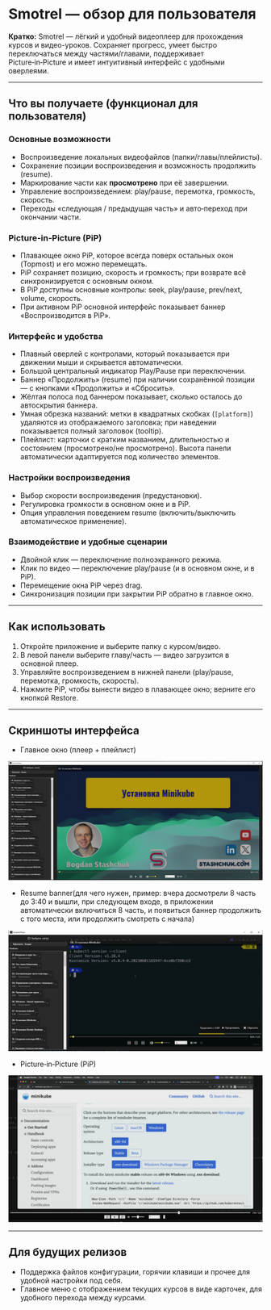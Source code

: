 ﻿# Smotrel — обзор для пользователя

**Кратко:** Smotrel — лёгкий и удобный видеоплеер для прохождения курсов и видео-уроков. Сохраняет прогресс, умеет быстро переключаться между частями/главами, поддерживает Picture‑in‑Picture и имеет интуитивный интерфейс с удобными оверлеями.

---

## Что вы получаете (функционал для пользователя)

### Основные возможности

- Воспроизведение локальных видеофайлов (папки/главы/плейлисты).
- Сохранение позиции воспроизведения и возможность продолжить (resume).
- Маркирование части как **просмотрено** при её завершении.
- Управление воспроизведением: play/pause, перемотка, громкость, скорость.
- Переходы «следующая / предыдущая часть» и авто‑переход при окончании части.

### Picture‑in‑Picture (PiP)

- Плавающее окно PiP, которое всегда поверх остальных окон (Topmost) и его можно перемещать.
- PiP сохраняет позицию, скорость и громкость; при возврате всё синхронизируется с основным окном.
- В PiP доступны основные контролы: seek, play/pause, prev/next, volume, скорость.
- При активном PiP основной интерфейс показывает баннер «Воспроизводится в PiP».

### Интерфейс и удобства

- Плавный оверлей с контролами, который показывается при движении мыши и скрывается автоматически.
- Большой центральный индикатор Play/Pause при переключении.
- Баннер «Продолжить» (resume) при наличии сохранённой позиции — с кнопками «Продолжить» и «Сбросить».
- Жёлтая полоса под баннером показывает, сколько осталось до автоскрытия баннера.
- Умная обрезка названий: метки в квадратных скобках (`[platform]`) удаляются из отображаемого заголовка; при наведении показывается полный заголовок (tooltip).
- Плейлист: карточки с кратким названием, длительностью и состоянием (просмотрено/не просмотрено). Высота панели автоматически адаптируется под количество элементов.

### Настройки воспроизведения

- Выбор скорости воспроизведения (предустановки).
- Регулировка громкости в основном окне и в PiP.
- Опция управления поведением resume (включить/выключить автоматическое применение).

### Взаимодействие и удобные сценарии

- Двойной клик — переключение полноэкранного режима.
- Клик по видео — переключение play/pause (и в основном окне, и в PiP).
- Перемещение окна PiP через drag.
- Синхронизация позиции при закрытии PiP обратно в главное окно.

---

## Как использовать

1. Откройте приложение и выберите папку с курсом/видео.
2. В левой панели выберите главу/часть — видео загрузится в основной плеер.
3. Управляйте воспроизведением в нижней панели (play/pause, перемотка, громкость, скорость).
4. Нажмите PiP, чтобы вынести видео в плавающее окно; верните его кнопкой Restore.

---

## Скриншоты интерфейса

- Главное окно (плеер + плейлист)

![Main Window](screenshots/main-window.png)

- Resume banner(для чего нужен, пример: вчера досмотрели 8 часть до 3:40 и вышли, при следующем входе, в приложении автоматически включиться 8 часть, и появиться баннер продолжить с того места, или продолжить смотреть с начала)

![Resume Banner](screenshots/resume-banner.png)

- Picture‑in‑Picture (PiP)

![PiP Window](screenshots/pip-window.png)

---

## Для будущих релизов

- Поддержка файлов конфигурации, горячии клавиши и прочее для удобной настройки под себя.
- Главное меню с отображением текущих курсов в виде карточек, для удобного перехода между курсами.